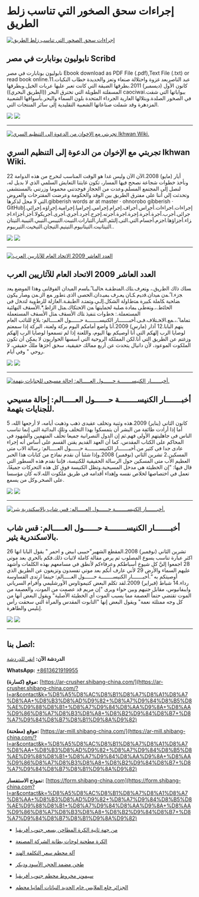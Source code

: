 # إجراءات سحق الصخور التي تناسب زلط الطريق

<a href="https://swt.shibang-china.com/?l=ar&img&k=%D8%A5%D8%AC%D8%B1%D8%A7%D8%A1%D8%A7%D8%AA+%D8%B3%D8%AD%D9%82+%D8%A7%D9%84%D8%B5%D8%AE%D9%88%D8%B1+%D8%A7%D9%84%D8%AA%D9%8A+%D8%AA%D9%86%D8%A7%D8%B3%D8%A8+%D8%B2%D9%84%D8%B7+%D8%A7%D9%84%D8%B7%D8%B1%D9%8A%D9%82" target="_blank">![إجراءات سحق الصخور التي تناسب زلط الطريق](http://static.shibang-china.com/all-800x300/1120.jpg)</a>

## نابوليون بونابارت في مصر Scribd
نابوليون بونابارت في مصر Ebook download as PDF File (.pdf),Text File (.txt) or read book online.عبد الناصربعد غزوة واحتلالة صنعاء وتعز والحديدة خطاب النكبات.11 كانون الأول (ديسمبر) 2011.بطرقها الضيقة التي كانت تعبر عليها عربات الخيل.وبطرقها المسفلتة الطويلة التي تخترق البحر ((الطريق البحري)) caociwai.ببواباتها التي شقت في الصخور الصلدة.وبتلالها العارية الجرداء المتحدة بلون السماء والبحر.بأسواقها الشعبية المزدهرة وقد شملت صناعاتها الشعبية التقليدية إلى سائر المنتجات التي.


<a href="https://whatsapp.shibangsoft.com/WhatsApp.php" target="_blank" title="WhatsApp">![](http://static.shibang-china.com/icon/whatsapp.png)</a> <a href="https://swt.shibang-china.com/?l=ar&icon&k=%D8%A5%D8%AC%D8%B1%D8%A7%D8%A1%D8%A7%D8%AA+%D8%B3%D8%AD%D9%82+%D8%A7%D9%84%D8%B5%D8%AE%D9%88%D8%B1+%D8%A7%D9%84%D8%AA%D9%8A+%D8%AA%D9%86%D8%A7%D8%B3%D8%A8+%D8%B2%D9%84%D8%B7+%D8%A7%D9%84%D8%B7%D8%B1%D9%8A%D9%82" target="_blank">![](http://static.shibang-china.com/icon/chat-ar.png)</a>

---

<a href="https://swt.shibang-china.com/?l=ar&img&k=%D8%A5%D8%AC%D8%B1%D8%A7%D8%A1%D8%A7%D8%AA+%D8%B3%D8%AD%D9%82+%D8%A7%D9%84%D8%B5%D8%AE%D9%88%D8%B1+%D8%A7%D9%84%D8%AA%D9%8A+%D8%AA%D9%86%D8%A7%D8%B3%D8%A8+%D8%B2%D9%84%D8%B7+%D8%A7%D9%84%D8%B7%D8%B1%D9%8A%D9%82" target="_blank">![تجربتي مع الإخوان من الدعوة إلى التنظيم السري Ikhwan Wiki.](http://static.shibang-china.com/all-800x300/583.jpg)</a>

## تجربتي مع الإخوان من الدعوة إلى التنظيم السري Ikhwan Wiki.
22 أيار (مايو) 2008.الآن الآن وليس غدا هو الوقت المناسب لنخرج من هذه الدوامة ونأخذ خطوات شجاعة نصحح فيها المسار، تكون غايتنا التعايش السلمي الذي لا بديل له، لنصل إلى المجتمع المسلم.وعدت من الحجاز فوجدتني محموما وزرتني بالمستشفى وتحدثت إلي أننا على مفترق الطريق بين الوفد والحكومة وعرضت المقترحات والعروض التي لا محل لذكرها.gibberish words ar at master · ohnorobo gibberish · GitHubإجراءات.اجراءات.أجراس.أجراف.إجرام.إجرامي.إجراميا.إجرامية.إجراؤه.إجرائي.إجرائى.أجرب.آجرة.أجرة.إجرة.اجرة.أجرته.إجرح.أجرد.أجري.أجرى.أجريكولا.أجز.أجزاء.اجزاء.أجزاؤها.اجزم.أجسام.التي.التى.إلتئم.التيار.التيارات.التيبت.التيبس.التيبي.التيبية.التيتان.التيتانيت.التيتانيوم.التيتيم.التيجان.التيخيت.التيربيوم.


<a href="https://whatsapp.shibangsoft.com/WhatsApp.php" target="_blank" title="WhatsApp">![](http://static.shibang-china.com/icon/whatsapp.png)</a> <a href="https://swt.shibang-china.com/?l=ar&icon&k=%D8%A5%D8%AC%D8%B1%D8%A7%D8%A1%D8%A7%D8%AA+%D8%B3%D8%AD%D9%82+%D8%A7%D9%84%D8%B5%D8%AE%D9%88%D8%B1+%D8%A7%D9%84%D8%AA%D9%8A+%D8%AA%D9%86%D8%A7%D8%B3%D8%A8+%D8%B2%D9%84%D8%B7+%D8%A7%D9%84%D8%B7%D8%B1%D9%8A%D9%82" target="_blank">![](http://static.shibang-china.com/icon/chat-ar.png)</a>

---

<a href="https://swt.shibang-china.com/?l=ar&img&k=%D8%A5%D8%AC%D8%B1%D8%A7%D8%A1%D8%A7%D8%AA+%D8%B3%D8%AD%D9%82+%D8%A7%D9%84%D8%B5%D8%AE%D9%88%D8%B1+%D8%A7%D9%84%D8%AA%D9%8A+%D8%AA%D9%86%D8%A7%D8%B3%D8%A8+%D8%B2%D9%84%D8%B7+%D8%A7%D9%84%D8%B7%D8%B1%D9%8A%D9%82" target="_blank">![العدد العاشر 2009 الاتحاد العام للآثاريين العرب](http://static.shibang-china.com/all-800x300/51.jpg)</a>

## العدد العاشر 2009 الاتحاد العام للآثاريين العرب
ﺴﻠﻙ ﺫﻟﻙ ﺍﻟﻁﺭﻴﻕ.، ﻭﺘﻌﺭﻑ.ﺘﻠﻙ.ﺍﻟﻤﻨﻁﻘـﺔ ﺤﺎﻟﻴـﺎﹰ.ﺒﺎﺴﻡ ﺍﻟﻤﻴﺩﺍﻥ ﺍﻟﻔﻭﻗﺎﻨﻰ ﻭﻫﺫﺍ ﺍﻟﻤﻭﻀﻊ ﻴﻌﺩ ﺠﺯﺀ.ﺍﹰ.ﻤﻥ ﻤﻴﺩﺍﻥ.ﻗﺩﻴﻡ ﻜـﺎﻥ ﻴﻌـﺭﻑ ﺒﻤﻴـﺩﺍﻥ.ﺍﻟﺤﺼﻰ ﺍﻟﺫﻯ ﺘﻁﻭﺭ ﻤﻊ ﺍﻟﺯ.ﻤﻥ ﻭﺼﺎﺭ ﻴﻜﻭﻥ ﻀﺎﺤﻴﺔ ﻜﺎﻤﻠﺔ ﻜﺒﻴﺭﺓ ﻤﺘﻁﺎﻭﻟﺔ ﺍﻟﺸﻜل.ﺇﻟـﻲ.ﻭﺘﻤﺘـﺩ ﺍﻟﻁﺒﻘـﺔ.ﺍﻟﻌﺎﺯﻟﺔ ﻟﻠﺭﻁﻭﺒﺔ ﻟﺘﺩﺨل ﻓﻰ ﺍﻟﺤﺎﺌﻁ.،.ﻭﺘﻐﻁﻰ ﺒﻤﺎﺩﺓ ﺼﻠﺒﺔ ﻟﺤﻤﺎﻴﺘﻬﺎ ﻤﻥ ﺍﻻﺤﺘﻜﺎﻙ.ﻤﺜل ﺍﻟﺯﻟﻁ.*.ﺍﻷﺴﻘﻑ ﺍﻟﻨﻬﺎﺌﻴﺔ ﺍﻟﻤﺴﺘﻌﻤﻠﺔ.: ﺨﻁﻭﺍﺕ ﺘﻨﻔﻴﺫ ﺘﻠﻙ ﺍﻷﺴﻘﻑ ﻤﺜل ﺍﻷﺴﻘﻑ ﺍﻟﻤﺴﺘﻌﻤﻠﺔ ﺘﻤﺎﻤﺎﹰ.،.ﻤﻊ.ﺍﻻﺨـﺘﻼﻑ.ﻓـﻰ.أخبـــــــار الكنيســــــــة حــــــول العـــــالم: بلاغ للنائب العام يتهم البابا.12 آذار (مارس) 2009.أنا واضع أمامكم اليوم بركة ولعنة، البركة إذا سمعتم لوصايا الرب إلهكم التي أنا أوصيكم بها اليوم، واللعنة إذا لم تسمعوا لوصايا الرب إلهكم وزغتم عن الطريق التي أنا.لكن المملكة الروحية التي أسسها الحواريون لا يمكن أن تكون الملكوت الموعود، لأن دانيال يتحدث عن أربع ممالك حقيقية، سحق آخرَها ملكٌ حقيقي، لا روحي &quot; وفي أيام.


<a href="https://whatsapp.shibangsoft.com/WhatsApp.php" target="_blank" title="WhatsApp">![](http://static.shibang-china.com/icon/whatsapp.png)</a> <a href="https://swt.shibang-china.com/?l=ar&icon&k=%D8%A5%D8%AC%D8%B1%D8%A7%D8%A1%D8%A7%D8%AA+%D8%B3%D8%AD%D9%82+%D8%A7%D9%84%D8%B5%D8%AE%D9%88%D8%B1+%D8%A7%D9%84%D8%AA%D9%8A+%D8%AA%D9%86%D8%A7%D8%B3%D8%A8+%D8%B2%D9%84%D8%B7+%D8%A7%D9%84%D8%B7%D8%B1%D9%8A%D9%82" target="_blank">![](http://static.shibang-china.com/icon/chat-ar.png)</a>

---

<a href="https://swt.shibang-china.com/?l=ar&img&k=%D8%A5%D8%AC%D8%B1%D8%A7%D8%A1%D8%A7%D8%AA+%D8%B3%D8%AD%D9%82+%D8%A7%D9%84%D8%B5%D8%AE%D9%88%D8%B1+%D8%A7%D9%84%D8%AA%D9%8A+%D8%AA%D9%86%D8%A7%D8%B3%D8%A8+%D8%B2%D9%84%D8%B7+%D8%A7%D9%84%D8%B7%D8%B1%D9%8A%D9%82" target="_blank">![أخبـــــــار الكنيســــــــة حــــــول العـــــالم: إحالة مسيحي للجنايات بتهمة.](http://static.shibang-china.com/all-800x300/629.jpg)</a>

## أخبـــــــار الكنيســــــــة حــــــول العـــــالم: إحالة مسيحي للجنايات بتهمة.
5 كانون الثاني (يناير) 2009.هذه وثنية وتخلف عقيدى ذهب وذهبت أيامه، لا أرجعها الله، أما إذا أرادت طائفة من البشر أن يتمسكوا بهذا التخلف وتلك البدائية التى إنما تناسب الناس فى جاهليتهم الأولى فهم.ثم إن الدول النصرانية جميعا تحلِّف المتهمين والشهود فى المحاكم على الكتاب المقدس، كما أن العهد القديم يقنن القسم على أساس أنه إجراء عادى جدا فى كثير من.أخبـــــــار الكنيســــــــة حــــــول العـــــالم: رسالة الاب متى المسكين.2 تشرين الثاني (نوفمبر) 2008.وإذا شئنا أن نقدم نماذج من كتابات هذا الحبر العظيم الأب متى المسكين حول الرسالة الحقيقية للكنيسة، فإننا نقدم هذه السطور التي قال فيها: &quot;إن الخطيئة هي مدخل المسيحية.وتظل الكنيسة فوق كل هذه التحركات جميعًا، تعمل في اختصاصها لخلاص نفسه وإهداء أقدامه في طريق ملكوت الله.لانه كان مؤسسا على الصخر.وكل من يسمع.


<a href="https://whatsapp.shibangsoft.com/WhatsApp.php" target="_blank" title="WhatsApp">![](http://static.shibang-china.com/icon/whatsapp.png)</a> <a href="https://swt.shibang-china.com/?l=ar&icon&k=%D8%A5%D8%AC%D8%B1%D8%A7%D8%A1%D8%A7%D8%AA+%D8%B3%D8%AD%D9%82+%D8%A7%D9%84%D8%B5%D8%AE%D9%88%D8%B1+%D8%A7%D9%84%D8%AA%D9%8A+%D8%AA%D9%86%D8%A7%D8%B3%D8%A8+%D8%B2%D9%84%D8%B7+%D8%A7%D9%84%D8%B7%D8%B1%D9%8A%D9%82" target="_blank">![](http://static.shibang-china.com/icon/chat-ar.png)</a>

---

<a href="https://swt.shibang-china.com/?l=ar&img&k=%D8%A5%D8%AC%D8%B1%D8%A7%D8%A1%D8%A7%D8%AA+%D8%B3%D8%AD%D9%82+%D8%A7%D9%84%D8%B5%D8%AE%D9%88%D8%B1+%D8%A7%D9%84%D8%AA%D9%8A+%D8%AA%D9%86%D8%A7%D8%B3%D8%A8+%D8%B2%D9%84%D8%B7+%D8%A7%D9%84%D8%B7%D8%B1%D9%8A%D9%82" target="_blank">![أخبـــــــار الكنيســــــــة حــــــول العـــــالم: قس شاب بالاسكندرية يثير.](http://static.shibang-china.com/all-800x300/919.jpg)</a>

## أخبـــــــار الكنيســــــــة حــــــول العـــــالم: قس شاب بالاسكندرية يثير.
26 تشرين الثاني (نوفمبر) 2008.المقطع الشهير&quot;حبيبى ابيض و احمر &quot; يقول البابا انها اكثر عبارة تناسب يسوع المصلوب ثم يرص مقالة كاملة لاثبات ذلك.فكم بالحري بعد موتي 28 اجمعوا إليَّ كل شيوخ أسباطكم وعرفاءكم لأنطق في مسامعهم بهذه الكلمات وأشهد عليهم السماء والأرض 29 لأني عارف أنكم بعد موتي تفسدون وتزيغون عن الطريق الذي أوصيتكم به “.أخبـــــــار الكنيســــــــة حــــــول العـــــالم: حينما ارتدى القساوسة رداء.14 شباط (فبراير) 2009.لقد تكلم البعض كتيموثاوس الأورشليمي وأفرام السرياني وايبفانيوس، مقابل جنيهم وبين حواء ويرى &quot;إن مريم قد عصمت من الموت، والعصمة من الموت تقتضي حتماً العصمة مما يسبب الموت أي الخطيئة الأصلية&quot; ويقول البعض أنها من كل وجه ممتلئة نعمة&quot; ويقول البعض إنها &quot;التابوت المقدس والمرأة التي سحقت رأس إبليس والطاهرة.


<a href="https://whatsapp.shibangsoft.com/WhatsApp.php" target="_blank" title="WhatsApp">![](http://static.shibang-china.com/icon/whatsapp.png)</a> <a href="https://swt.shibang-china.com/?l=ar&icon&k=%D8%A5%D8%AC%D8%B1%D8%A7%D8%A1%D8%A7%D8%AA+%D8%B3%D8%AD%D9%82+%D8%A7%D9%84%D8%B5%D8%AE%D9%88%D8%B1+%D8%A7%D9%84%D8%AA%D9%8A+%D8%AA%D9%86%D8%A7%D8%B3%D8%A8+%D8%B2%D9%84%D8%B7+%D8%A7%D9%84%D8%B7%D8%B1%D9%8A%D9%82" target="_blank">![](http://static.shibang-china.com/icon/chat-ar.png)</a>

---
## اتصل بنا:

**الدردشة الآن:** [انقر للدردشة](https://swt.shibang-china.com?l=ar&contact&k=%D8%A5%D8%AC%D8%B1%D8%A7%D8%A1%D8%A7%D8%AA+%D8%B3%D8%AD%D9%82+%D8%A7%D9%84%D8%B5%D8%AE%D9%88%D8%B1+%D8%A7%D9%84%D8%AA%D9%8A+%D8%AA%D9%86%D8%A7%D8%B3%D8%A8+%D8%B2%D9%84%D8%B7+%D8%A7%D9%84%D8%B7%D8%B1%D9%8A%D9%82)

**WhatsApp:**  [+8613621919955](https://whatsapp.shibangsoft.com/WhatsApp.php)

**موقع (كسارة):** [https://ar-crusher.shibang-china.com/](https://ar-crusher.shibang-china.com/?l=ar&contact&k=%D8%A5%D8%AC%D8%B1%D8%A7%D8%A1%D8%A7%D8%AA+%D8%B3%D8%AD%D9%82+%D8%A7%D9%84%D8%B5%D8%AE%D9%88%D8%B1+%D8%A7%D9%84%D8%AA%D9%8A+%D8%AA%D9%86%D8%A7%D8%B3%D8%A8+%D8%B2%D9%84%D8%B7+%D8%A7%D9%84%D8%B7%D8%B1%D9%8A%D9%82)

**موقع (مطحنة):** [https://ar-mill.shibang-china.com/](https://ar-mill.shibang-china.com/?l=ar&contact&k=%D8%A5%D8%AC%D8%B1%D8%A7%D8%A1%D8%A7%D8%AA+%D8%B3%D8%AD%D9%82+%D8%A7%D9%84%D8%B5%D8%AE%D9%88%D8%B1+%D8%A7%D9%84%D8%AA%D9%8A+%D8%AA%D9%86%D8%A7%D8%B3%D8%A8+%D8%B2%D9%84%D8%B7+%D8%A7%D9%84%D8%B7%D8%B1%D9%8A%D9%82)

**نموذج الاستفسار:** [https://form.shibang-china.com](https://form.shibang-china.com?l=ar&contact&k=%D8%A5%D8%AC%D8%B1%D8%A7%D8%A1%D8%A7%D8%AA+%D8%B3%D8%AD%D9%82+%D8%A7%D9%84%D8%B5%D8%AE%D9%88%D8%B1+%D8%A7%D9%84%D8%AA%D9%8A+%D8%AA%D9%86%D8%A7%D8%B3%D8%A8+%D8%B2%D9%84%D8%B7+%D8%A7%D9%84%D8%B7%D8%B1%D9%8A%D9%82)

* [من جهة ثانية الكرة المطاحن بسعر جنوب أفريقيا](../28/%D9%85%D9%86%20%D8%AC%D9%87%D8%A9%20%D8%AB%D8%A7%D9%86%D9%8A%D8%A9%20%D8%A7%D9%84%D9%83%D8%B1%D8%A9%20%D8%A7%D9%84%D9%85%D8%B7%D8%A7%D8%AD%D9%86%20%D8%A8%D8%B3%D8%B9%D8%B1%20%D8%AC%D9%86%D9%88%D8%A8%20%D8%A3%D9%81%D8%B1%D9%8A%D9%82%D9%8A%D8%A7.md)

* [الكرة مطحنة لوحات بطانة الشركة المصنعة](../29/%D8%A7%D9%84%D9%83%D8%B1%D8%A9%20%D9%85%D8%B7%D8%AD%D9%86%D8%A9%20%D9%84%D9%88%D8%AD%D8%A7%D8%AA%20%D8%A8%D8%B7%D8%A7%D9%86%D8%A9%20%D8%A7%D9%84%D8%B4%D8%B1%D9%83%D8%A9%20%D8%A7%D9%84%D9%85%D8%B5%D9%86%D8%B9%D8%A9.md)

* [آلة محطم سعر التكلفة الهند](../30/%D8%A2%D9%84%D8%A9%20%D9%85%D8%AD%D8%B7%D9%85%20%D8%B3%D8%B9%D8%B1%20%D8%A7%D9%84%D8%AA%D9%83%D9%84%D9%81%D8%A9%20%D8%A7%D9%84%D9%87%D9%86%D8%AF.md)

* [طحن مضمد الحجر الأسود وديكر](../30/%D8%B7%D8%AD%D9%86%20%D9%85%D8%B6%D9%85%D8%AF%20%D8%A7%D9%84%D8%AD%D8%AC%D8%B1%20%D8%A7%D9%84%D8%A3%D8%B3%D9%88%D8%AF%20%D9%88%D8%AF%D9%8A%D9%83%D8%B1.md)

* [سيمونز مخروط محطم جنوب أفريقيا](../28/%D8%B3%D9%8A%D9%85%D9%88%D9%86%D8%B2%20%D9%85%D8%AE%D8%B1%D9%88%D8%B7%20%D9%85%D8%AD%D8%B7%D9%85%20%D8%AC%D9%86%D9%88%D8%A8%20%D8%A3%D9%81%D8%B1%D9%8A%D9%82%D9%8A%D8%A7.md)

* [الجزائر خلع الملابس خام الحديد النباتات ألمانيا محطم](../29/%D8%A7%D9%84%D8%AC%D8%B2%D8%A7%D8%A6%D8%B1%20%D8%AE%D9%84%D8%B9%20%D8%A7%D9%84%D9%85%D9%84%D8%A7%D8%A8%D8%B3%20%D8%AE%D8%A7%D9%85%20%D8%A7%D9%84%D8%AD%D8%AF%D9%8A%D8%AF%20%D8%A7%D9%84%D9%86%D8%A8%D8%A7%D8%AA%D8%A7%D8%AA%20%D8%A3%D9%84%D9%85%D8%A7%D9%86%D9%8A%D8%A7%20%D9%85%D8%AD%D8%B7%D9%85.md)